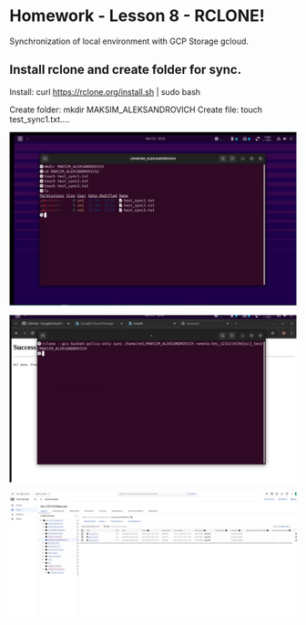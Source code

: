 # Homework - Lesson 8 - RCLONE!
Synchronization of local environment with GCP Storage gcloud.

## Install rclone and create folder for sync.
Install: curl https://rclone.org/install.sh | sudo bash

Create folder: mkdir MAKSIM_ALEKSANDROVICH
Create file: touch test_sync1.txt....

![Create folder and files](https://github.com/railsroger/Maksim_Aleksandrovich_DOS24/blob/main/Homework_Lesson8_RSYNC/images/1.jpg)

![Sync folder to GCP](https://github.com/railsroger/Maksim_Aleksandrovich_DOS24/blob/main/Homework_Lesson8_RSYNC/images/2.jpg)

![Result sync](https://github.com/railsroger/Maksim_Aleksandrovich_DOS24/blob/main/Homework_Lesson8_RSYNC/images/3.jpg)
